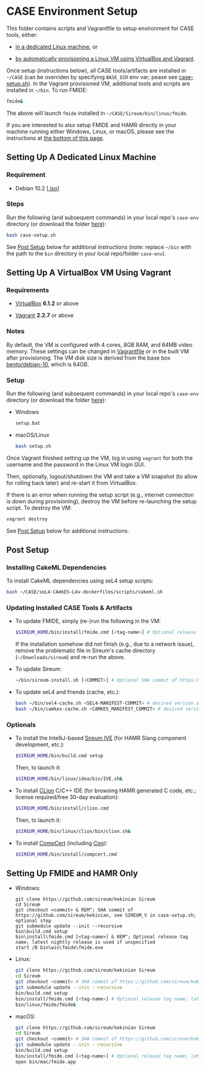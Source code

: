 # CASE Environment Setup

This folder contains scripts and Vagrantfile to setup environment for CASE tools, either:

* [in a dedicated Linux machine](#setting-up-a-dedicated-linux-machine), or

* [by automatically provisioning a Linux VM using VirtualBox and Vagrant](#setting-up-a-virtualbox-vm-using-vagrant).

Once setup (instructions below), all CASE tools/artifacts are installed in ``~/CASE`` 
(can be overriden by specifying ``BASE_DIR`` env var; pease see [case-setup.sh](case-setup.sh)).
In the Vagrant provisioned VM, additional tools and scripts are installed in ``~/bin``.  To run FMIDE:

```bash
fmide&
```

The above will launch ``fmide`` installed in ``~/CASE/Sireum/bin/linux/fmide``.

If you are interested to also setup FMIDE and HAMR directly in your machine running either Windows, Linux, or macOS, please see the instructions at [the bottom of this page](#setting-up-fmide-and-hamr-only).

## Setting Up A Dedicated Linux Machine

### Requirement

* Debian 10.2 [[.iso](https://cdimage.debian.org/mirror/cdimage/archive/10.2.0/amd64/iso-cd/debian-10.2.0-amd64-xfce-CD-1.iso)]

### Steps

Run the following (and subsequent commands) in your local repo's ``case-env`` directory 
(or download the folder [here](https://downgit.github.io/#/home?url=https://github.com/loonwerks/CASE/tree/master/TA5/case-env)):

```bash
bash case-setup.sh
```

See [Post Setup](#post-setup) below for additional instructions (note: replace ``~/bin`` with the path to the ``bin`` directory
in your local repo/folder ``case-env``).


## Setting Up A VirtualBox VM Using Vagrant

### Requirements

* [VirtualBox](https://www.virtualbox.org/) **6.1.2** or above

* [Vagrant](https://www.vagrantup.com/) **2.2.7** or above

### Notes

By default, the VM is configured with 4 cores, 8GB RAM, and 64MB video memory.
These settings can be changed in [Vagrantfile](Vagrantfile) or in the built VM after provisioning.
The VM disk size is derived from the base box [bento/debian-10](https://app.vagrantup.com/bento/boxes/debian-10), which is 64GB.

### Setup

Run the following (and subsequent commands) in your local repo's ``case-env`` directory
(or download the folder [here](https://downgit.github.io/#/home?url=https://github.com/loonwerks/CASE/tree/master/TA5/case-env)):

* Windows

  ```bash
  setup.bat
  ```

* macOS/Linux

  ```bash
  bash setup.sh
  ```

Once Vagrant finished setting up the VM, log in using ``vagrant`` for both the username and the password in the Linux VM login GUI.

Then, optionally, logout/shutdown the VM and take a VM snapshot (to allow for rolling back later) and re-start it from VirtualBox.

If there is an error when running the setup script (e.g., internet connection is down during provisioning), destroy the VM before re-launching the setup script.  To destroy the VM:

```bash
vagrant destroy
```

See [Post Setup](#post-setup) below for additional instructions.


## Post Setup

### Installing CakeML Dependencies

To install CakeML dependencies using seL4 setup scripts:

```bash
bash ~/CASE/seL4-CAmkES-L4v-dockerfiles/scripts/cakeml.sh
```

### Updating Installed CASE Tools & Artifacts

* To update FMIDE, simply (re-)run the following in the VM:

  ```bash
  $SIREUM_HOME/bin/install/fmide.cmd [<tag-name>] # Optional release tag name; latest nightly release is used if unspecified 
  ```

  If the installation somehow did not finish (e.g., due to a network issue), remove the problematic file in Sireum's cache directory 
  (``~/Downloads/sireum``) and re-run the above.

* To update Sireum:

  ```bash
  ~/bin/sireum-install.sh [<COMMIT>] # Optional SHA commit of https://github.com/sireum/kekinian; the tip of master is used if unspecified
  ```

* To update seL4 and friends (cache, etc.):

  ```bash
  bash ~/bin/sel4-cache.sh <SEL4-MANIFEST-COMMIT> # desired version as commit SHA of https://github.com/seL4/sel4test-manifest
  bash ~/bin/camkes-cache.sh <CAMKES_MANIFEST_COMMIT> # desired version as commit SHA of https://github.com/seL4/camkes-manifest
  ```

### Optionals

* To install the IntelliJ-based [Sireum IVE](https://github.com/sireum/kekinian)
  (for HAMR Slang component development, etc.):

  ```bash
  $SIREUM_HOME/bin/build.cmd setup
  ```

  Then, to launch it:

  ```bash
  $SIREUM_HOME/bin/linux/idea/bin/IVE.sh&
  ```

* To install [CLion](https://www.jetbrains.com/clion/) C/C++ IDE 
  (for browsing HAMR generated C code, etc.; license required/free 30-day evaluation):

  ```bash
  $SIREUM_HOME/bin/install/clion.cmd
  ```

  Then, to launch it:

  ```bash
  $SIREUM_HOME/bin/linux/clion/bin/clion.sh&
  ```

* To install [CompCert](http://compcert.inria.fr/) (including [Coq](https://coq.inria.fr/)):

  ```bash
  $SIREUM_HOME/bin/install/compcert.cmd
  ```
 
## Setting Up FMIDE and HAMR Only

* Windows:

  ```batch
  git clone https://github.com/sireum/kekinian Sireum
  cd Sireum
  git checkout <commit> & REM^; SHA commit of https://github.com/sireum/kekinian, see SIREUM_V in case-setup.sh; optional step
  git submodule update --init --recursive
  bin\build.cmd setup
  bin\install\fmide.cmd [<tag-name>] & REM^; Optional release tag name; latest nightly release is used if unspecified
  start /B bin\win\fmide\fmide.exe
  ```

* Linux:

  ```bash
  git clone https://github.com/sireum/kekinian Sireum
  cd Sireum
  git checkout <commit> # SHA commit of https://github.com/sireum/kekinian, see SIREUM_V in case-setup.sh; optional step
  git submodule update --init --recursive
  bin/build.cmd setup
  bin/install/fmide.cmd [<tag-name>] # Optional release tag name; latest nightly release is used if unspecified 
  bin/linux/fmide/fmide&
  ```

* macOS:

  ```bash
  git clone https://github.com/sireum/kekinian Sireum
  cd Sireum
  git checkout <commit> # SHA commit of https://github.com/sireum/kekinian, see SIREUM_V in case-setup.sh; optional step
  git submodule update --init --recursive
  bin/build.cmd setup
  bin/install/fmide.cmd [<tag-name>] # Optional release tag name; latest nightly release is used if unspecified 
  open bin/mac/fmide.app
  ```

